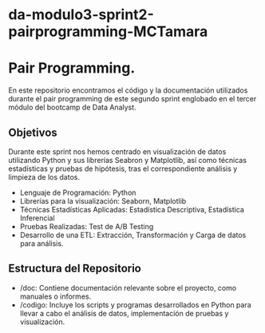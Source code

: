 # da-modulo3-sprint2-pairprogramming-MCTamara

# Pair Programming.

En este repositorio encontramos el código y la documentación utilizados durante el pair programming de este segundo sprint englobado en el tercer módulo del bootcamp de Data Analyst.

## Objetivos
Durante este sprint nos hemos centrado en visualización de datos utilizando Python y sus librerías Seabron y Matplotlib, así como técnicas estadísticas y pruebas de hipótesis, tras el correspondiente análisis y limpieza de los datos.
- Lenguaje de Programación: Python
- Librerías para la visualización: Seaborn, Matplotlib
- Técnicas Estadísticas Aplicadas: Estadística Descriptiva, Estadística Inferencial
- Pruebas Realizadas: Test de A/B Testing
- Desarrollo de una ETL: Extracción, Transformación y Carga de datos para análisis.

## Estructura del Repositorio

- /doc: Contiene documentación relevante sobre el proyecto, como manuales o informes.
- /codigo: Incluye los scripts y programas desarrollados en Python para llevar a cabo el análisis de datos, implementación de pruebas y visualización.
